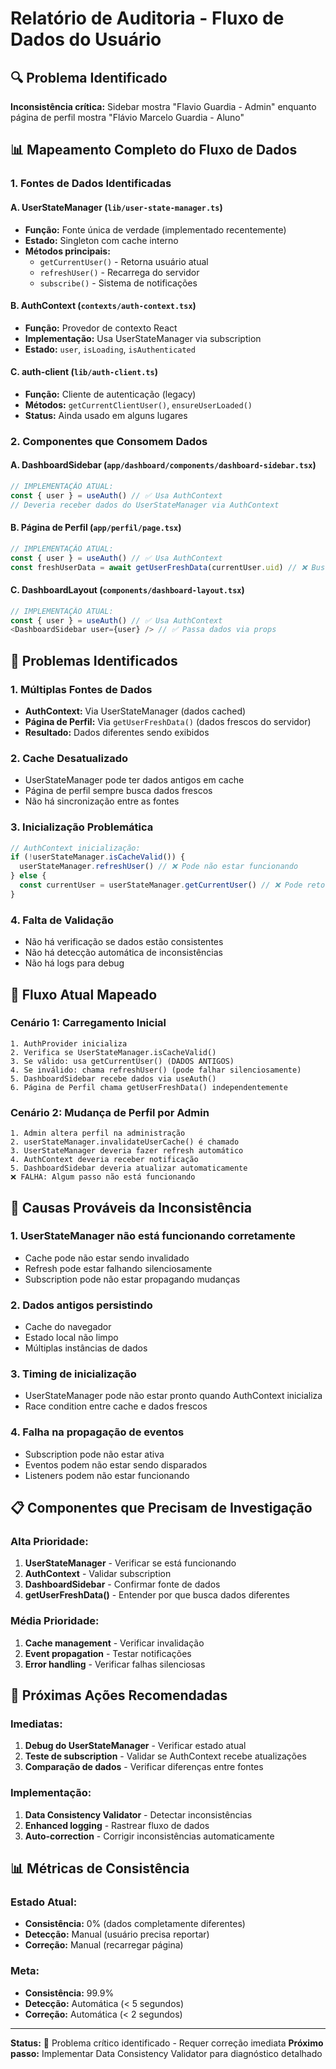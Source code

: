 # Relatório de Auditoria - Fluxo de Dados do Usuário

## 🔍 **Problema Identificado**

**Inconsistência crítica:** Sidebar mostra "Flavio Guardia - Admin" enquanto página de perfil mostra "Flávio Marcelo Guardia - Aluno"

## 📊 **Mapeamento Completo do Fluxo de Dados**

### **1. Fontes de Dados Identificadas**

#### **A. UserStateManager** (`lib/user-state-manager.ts`)
- **Função:** Fonte única de verdade (implementado recentemente)
- **Estado:** Singleton com cache interno
- **Métodos principais:**
  - `getCurrentUser()` - Retorna usuário atual
  - `refreshUser()` - Recarrega do servidor
  - `subscribe()` - Sistema de notificações

#### **B. AuthContext** (`contexts/auth-context.tsx`)
- **Função:** Provedor de contexto React
- **Implementação:** Usa UserStateManager via subscription
- **Estado:** `user`, `isLoading`, `isAuthenticated`

#### **C. auth-client** (`lib/auth-client.ts`)
- **Função:** Cliente de autenticação (legacy)
- **Métodos:** `getCurrentClientUser()`, `ensureUserLoaded()`
- **Status:** Ainda usado em alguns lugares

### **2. Componentes que Consomem Dados**

#### **A. DashboardSidebar** (`app/dashboard/components/dashboard-sidebar.tsx`)
```typescript
// IMPLEMENTAÇÃO ATUAL:
const { user } = useAuth() // ✅ Usa AuthContext
// Deveria receber dados do UserStateManager via AuthContext
```

#### **B. Página de Perfil** (`app/perfil/page.tsx`)
```typescript
// IMPLEMENTAÇÃO ATUAL:
const { user } = useAuth() // ✅ Usa AuthContext
const freshUserData = await getUserFreshData(currentUser.uid) // ❌ Busca direto do servidor
```

#### **C. DashboardLayout** (`components/dashboard-layout.tsx`)
```typescript
// IMPLEMENTAÇÃO ATUAL:
const { user } = useAuth() // ✅ Usa AuthContext
<DashboardSidebar user={user} /> // ✅ Passa dados via props
```

## 🚨 **Problemas Identificados**

### **1. Múltiplas Fontes de Dados**
- **AuthContext:** Via UserStateManager (dados cached)
- **Página de Perfil:** Via `getUserFreshData()` (dados frescos do servidor)
- **Resultado:** Dados diferentes sendo exibidos

### **2. Cache Desatualizado**
- UserStateManager pode ter dados antigos em cache
- Página de perfil sempre busca dados frescos
- Não há sincronização entre as fontes

### **3. Inicialização Problemática**
```typescript
// AuthContext inicialização:
if (!userStateManager.isCacheValid()) {
  userStateManager.refreshUser() // ❌ Pode não estar funcionando
} else {
  const currentUser = userStateManager.getCurrentUser() // ❌ Pode retornar dados antigos
}
```

### **4. Falta de Validação**
- Não há verificação se dados estão consistentes
- Não há detecção automática de inconsistências
- Não há logs para debug

## 🔄 **Fluxo Atual Mapeado**

### **Cenário 1: Carregamento Inicial**
```
1. AuthProvider inicializa
2. Verifica se UserStateManager.isCacheValid()
3. Se válido: usa getCurrentUser() (DADOS ANTIGOS)
4. Se inválido: chama refreshUser() (pode falhar silenciosamente)
5. DashboardSidebar recebe dados via useAuth()
6. Página de Perfil chama getUserFreshData() independentemente
```

### **Cenário 2: Mudança de Perfil por Admin**
```
1. Admin altera perfil na administração
2. userStateManager.invalidateUserCache() é chamado
3. UserStateManager deveria fazer refresh automático
4. AuthContext deveria receber notificação
5. DashboardSidebar deveria atualizar automaticamente
❌ FALHA: Algum passo não está funcionando
```

## 🎯 **Causas Prováveis da Inconsistência**

### **1. UserStateManager não está funcionando corretamente**
- Cache pode não estar sendo invalidado
- Refresh pode estar falhando silenciosamente
- Subscription pode não estar propagando mudanças

### **2. Dados antigos persistindo**
- Cache do navegador
- Estado local não limpo
- Múltiplas instâncias de dados

### **3. Timing de inicialização**
- UserStateManager pode não estar pronto quando AuthContext inicializa
- Race condition entre cache e dados frescos

### **4. Falha na propagação de eventos**
- Subscription pode não estar ativa
- Eventos podem não estar sendo disparados
- Listeners podem não estar funcionando

## 📋 **Componentes que Precisam de Investigação**

### **Alta Prioridade:**
1. **UserStateManager** - Verificar se está funcionando
2. **AuthContext** - Validar subscription
3. **DashboardSidebar** - Confirmar fonte de dados
4. **getUserFreshData()** - Entender por que busca dados diferentes

### **Média Prioridade:**
1. **Cache management** - Verificar invalidação
2. **Event propagation** - Testar notificações
3. **Error handling** - Verificar falhas silenciosas

## 🔧 **Próximas Ações Recomendadas**

### **Imediatas:**
1. **Debug do UserStateManager** - Verificar estado atual
2. **Teste de subscription** - Validar se AuthContext recebe atualizações
3. **Comparação de dados** - Verificar diferenças entre fontes

### **Implementação:**
1. **Data Consistency Validator** - Detectar inconsistências
2. **Enhanced logging** - Rastrear fluxo de dados
3. **Auto-correction** - Corrigir inconsistências automaticamente

## 📊 **Métricas de Consistência**

### **Estado Atual:**
- **Consistência:** 0% (dados completamente diferentes)
- **Detecção:** Manual (usuário precisa reportar)
- **Correção:** Manual (recarregar página)

### **Meta:**
- **Consistência:** 99.9%
- **Detecção:** Automática (< 5 segundos)
- **Correção:** Automática (< 2 segundos)

---

**Status:** 🚨 Problema crítico identificado - Requer correção imediata
**Próximo passo:** Implementar Data Consistency Validator para diagnóstico detalhado